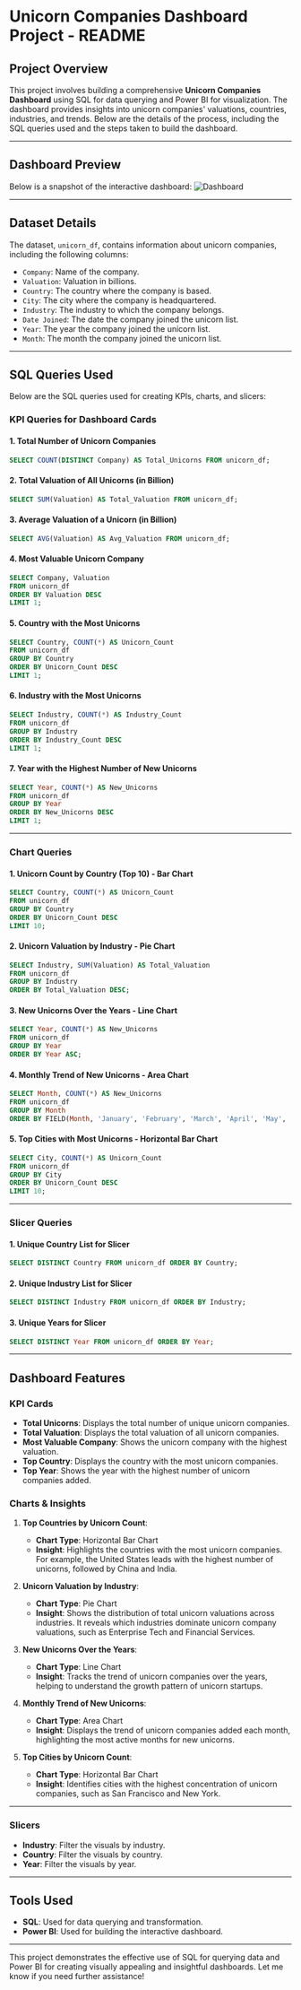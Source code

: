 # Unicorn Companies Dashboard Project - README

## Project Overview
This project involves building a comprehensive **Unicorn Companies Dashboard** using SQL for data querying and Power BI for visualization. The dashboard provides insights into unicorn companies' valuations, countries, industries, and trends. Below are the details of the process, including the SQL queries used and the steps taken to build the dashboard.

---

## Dashboard Preview

Below is a snapshot of the interactive dashboard: ![Dashboard](https://github.com/CodeVistaPro/SQL-Projects/blob/main/Analyzing%20Unicorn%20Companies/Unicorn%20Companies%20Analysis.png)

---

## Dataset Details
The dataset, `unicorn_df`, contains information about unicorn companies, including the following columns:
- `Company`: Name of the company.
- `Valuation`: Valuation in billions.
- `Country`: The country where the company is based.
- `City`: The city where the company is headquartered.
- `Industry`: The industry to which the company belongs.
- `Date Joined`: The date the company joined the unicorn list.
- `Year`: The year the company joined the unicorn list.
- `Month`: The month the company joined the unicorn list.

---

## SQL Queries Used
Below are the SQL queries used for creating KPIs, charts, and slicers:

### **KPI Queries for Dashboard Cards**

#### 1. Total Number of Unicorn Companies
```sql
SELECT COUNT(DISTINCT Company) AS Total_Unicorns FROM unicorn_df;
```

#### 2. Total Valuation of All Unicorns (in Billion)
```sql
SELECT SUM(Valuation) AS Total_Valuation FROM unicorn_df;
```

#### 3. Average Valuation of a Unicorn (in Billion)
```sql
SELECT AVG(Valuation) AS Avg_Valuation FROM unicorn_df;
```

#### 4. Most Valuable Unicorn Company
```sql
SELECT Company, Valuation 
FROM unicorn_df 
ORDER BY Valuation DESC 
LIMIT 1;
```

#### 5. Country with the Most Unicorns
```sql
SELECT Country, COUNT(*) AS Unicorn_Count 
FROM unicorn_df 
GROUP BY Country 
ORDER BY Unicorn_Count DESC 
LIMIT 1;
```

#### 6. Industry with the Most Unicorns
```sql
SELECT Industry, COUNT(*) AS Industry_Count 
FROM unicorn_df 
GROUP BY Industry 
ORDER BY Industry_Count DESC 
LIMIT 1;
```

#### 7. Year with the Highest Number of New Unicorns
```sql
SELECT Year, COUNT(*) AS New_Unicorns 
FROM unicorn_df 
GROUP BY Year 
ORDER BY New_Unicorns DESC 
LIMIT 1;
```

---

### **Chart Queries**

#### 1. Unicorn Count by Country (Top 10) - Bar Chart
```sql
SELECT Country, COUNT(*) AS Unicorn_Count 
FROM unicorn_df 
GROUP BY Country 
ORDER BY Unicorn_Count DESC 
LIMIT 10;
```

#### 2. Unicorn Valuation by Industry - Pie Chart
```sql
SELECT Industry, SUM(Valuation) AS Total_Valuation 
FROM unicorn_df 
GROUP BY Industry 
ORDER BY Total_Valuation DESC;
```

#### 3. New Unicorns Over the Years - Line Chart
```sql
SELECT Year, COUNT(*) AS New_Unicorns 
FROM unicorn_df 
GROUP BY Year 
ORDER BY Year ASC;
```

#### 4. Monthly Trend of New Unicorns - Area Chart
```sql
SELECT Month, COUNT(*) AS New_Unicorns 
FROM unicorn_df 
GROUP BY Month 
ORDER BY FIELD(Month, 'January', 'February', 'March', 'April', 'May', 'June', 'July', 'August', 'September', 'October', 'November', 'December');
```

#### 5. Top Cities with Most Unicorns - Horizontal Bar Chart
```sql
SELECT City, COUNT(*) AS Unicorn_Count 
FROM unicorn_df 
GROUP BY City 
ORDER BY Unicorn_Count DESC 
LIMIT 10;
```

---

### **Slicer Queries**

#### 1. Unique Country List for Slicer
```sql
SELECT DISTINCT Country FROM unicorn_df ORDER BY Country;
```

#### 2. Unique Industry List for Slicer
```sql
SELECT DISTINCT Industry FROM unicorn_df ORDER BY Industry;
```

#### 3. Unique Years for Slicer
```sql
SELECT DISTINCT Year FROM unicorn_df ORDER BY Year;
```

---

## Dashboard Features

### **KPI Cards**
- **Total Unicorns**: Displays the total number of unique unicorn companies.
- **Total Valuation**: Displays the total valuation of all unicorn companies.
- **Most Valuable Company**: Shows the unicorn company with the highest valuation.
- **Top Country**: Displays the country with the most unicorn companies.
- **Top Year**: Shows the year with the highest number of unicorn companies added.

### **Charts & Insights**

1. **Top Countries by Unicorn Count**:
   - **Chart Type**: Horizontal Bar Chart
   - **Insight**: Highlights the countries with the most unicorn companies. For example, the United States leads with the highest number of unicorns, followed by China and India.

2. **Unicorn Valuation by Industry**:
   - **Chart Type**: Pie Chart
   - **Insight**: Shows the distribution of total unicorn valuations across industries. It reveals which industries dominate unicorn company valuations, such as Enterprise Tech and Financial Services.

3. **New Unicorns Over the Years**:
   - **Chart Type**: Line Chart
   - **Insight**: Tracks the trend of unicorn companies over the years, helping to understand the growth pattern of unicorn startups.

4. **Monthly Trend of New Unicorns**:
   - **Chart Type**: Area Chart
   - **Insight**: Displays the trend of unicorn companies added each month, highlighting the most active months for new unicorns.

5. **Top Cities by Unicorn Count**:
   - **Chart Type**: Horizontal Bar Chart
   - **Insight**: Identifies cities with the highest concentration of unicorn companies, such as San Francisco and New York.

---

### **Slicers**
- **Industry**: Filter the visuals by industry.
- **Country**: Filter the visuals by country.
- **Year**: Filter the visuals by year.

---

## Tools Used
- **SQL**: Used for data querying and transformation.
- **Power BI**: Used for building the interactive dashboard.

---

This project demonstrates the effective use of SQL for querying data and Power BI for creating visually appealing and insightful dashboards. Let me know if you need further assistance!


